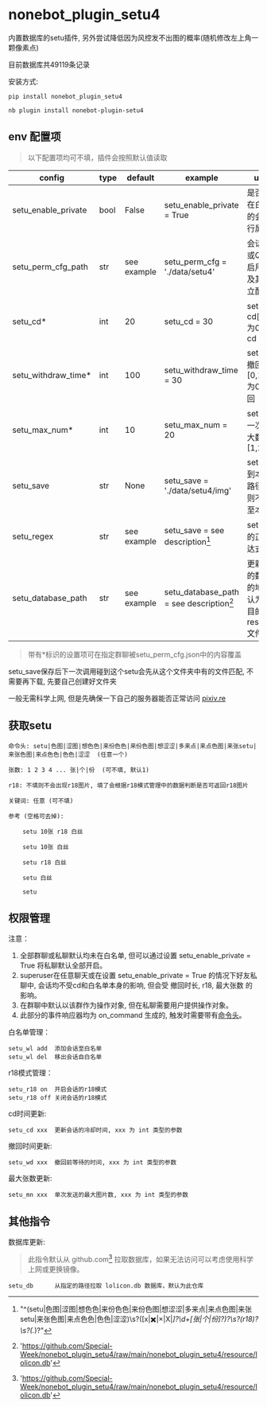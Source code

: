 # nonebot_plugin_setu4

内置数据库的setu插件, 另外尝试降低因为风控发不出图的概率(随机修改左上角一颗像素点)

目前数据库共49119条记录

安装方式:

    pip install nonebot_plugin_setu4
    
    nb plugin install nonebot-plugin-setu4

## env 配置项

>以下配置项均可不填，插件会按照默认值读取

|config             |type            |default    |example                                              |usage                                  |
|-------------------|----------------|-----------|-----------------------------------------------------|---------------------------------------|
|setu_enable_private|bool            |False      |setu_enable_private = True                           |是否对未在白名单的会话进行屏蔽            |
|setu_perm_cfg_path |str             |see example|setu_perm_cfg = './data/setu4'                       |会话(群号或QQ号)启用、r18及其他独立配置项 |
|setu_cd*           |int             |20         |setu_cd = 30                                         |setu默认cd[0,+∞], 为0时无cd             |
|setu_withdraw_time*|int             |100        |setu_withdraw_time = 30                              |setu默认撤回时间[0,100], 为0时不撤回     |
|setu_max_num*      |int             |10         |setu_max_num = 20                                    |setu默认一次性最大数量[1,25]            |
|setu_save          |str             |None       |setu_save = './data/setu4/img'                       |setu保存到本地的路径, 留空则不保存至本地  |
|setu_regex         |str             |see example|setu_save = see description[^1]                        |setu插件的正则表达式匹配                 |
|setu_database_path |str             |see example|setu_database_path = see description[^2]              |更新使用的数据库的地址, 默认为此项目的resource文件夹下|

>带有*标识的设置项可在指定群聊被setu_perm_cfg.json中的内容覆盖

[^1]:"^(setu|色图|涩图|想色色|来份色色|来份色图|想涩涩|多来点|来点色图|来张setu|来张色图|来点色色|色色|涩涩)\s?([x|✖️|×|X|*]?\d+[张|个|份]?)?\s?(r18)?\s?(.*)?"

[^2]:'https://github.com/Special-Week/nonebot_plugin_setu4/raw/main/nonebot_plugin_setu4/resource/lolicon.db'

setu_save保存后下一次调用碰到这个setu会先从这个文件夹中有的文件匹配, 不需要再下载, 先要自己创建好文件夹

一般无需科学上网, 但是先确保一下自己的服务器能否正常访问 [pixiv.re](https://i.pixiv.re)

## 获取setu

    命令头: setu|色图|涩图|想色色|来份色色|来份色图|想涩涩|多来点|来点色图|来张setu|来张色图|来点色色|色色|涩涩  (任意一个)
    
    张数: 1 2 3 4 ... 张|个|份  (可不填, 默认1)
    
    r18: 不填则不会出现r18图片, 填了会根据r18模式管理中的数据判断是否可返回r18图片
    
    关键词: 任意 (可不填)
    
    参考 (空格可去掉):   
    
        setu 10张 r18 白丝
        
        setu 10张 白丝
        
        setu r18 白丝
        
        setu 白丝
        
        setu

## 权限管理

注意：

1. 全部群聊或私聊默认均未在白名单, 但可以通过设置 setu_enable_private = True 将私聊默认全部开启。
2. superuser在任意聊天或在设置 setu_enable_private = True 的情况下好友私聊中, 会话均不受cd和白名单本身的影响, 但会受 撤回时长, r18, 最大张数 的影响。
3. 在群聊中默认以该群作为操作对象, 但在私聊需要用户提供操作对象。
4. 此部分的事件响应器均为 on_command 生成的, 触发时需要带有[命令头](https://v2.nonebot.dev/docs/api/config#Config-command_start)。

白名单管理：

    setu_wl add  添加会话至白名单
    setu_wl del  移出会话自白名单

r18模式管理：

    setu_r18 on  开启会话的r18模式
    setu_r18 off 关闭会话的r18模式

cd时间更新:

    setu_cd xxx  更新会话的冷却时间, xxx 为 int 类型的参数

撤回时间更新:

    setu_wd xxx  撤回前等待的时间, xxx 为 int 类型的参数

最大张数更新:

    setu_mn xxx  单次发送的最大图片数, xxx 为 int 类型的参数

## 其他指令

数据库更新:
>此指令默认从 github.com[^2] 拉取数据库，如果无法访问可以考虑使用科学上网或更换镜像。

    setu_db      从指定的路径拉取 lolicon.db 数据库，默认为此仓库

